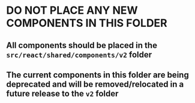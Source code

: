 # DO NOT PLACE ANY NEW COMPONENTS IN THIS FOLDER
## All components should be placed in the `src/react/shared/components/v2` folder
## The current components in this folder are being deprecated and will be removed/relocated in a future release to the `v2` folder
